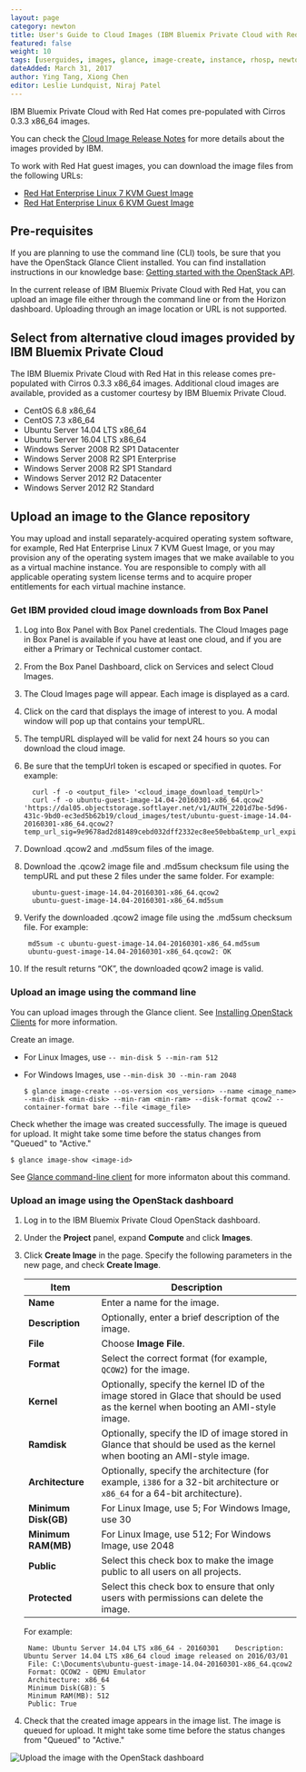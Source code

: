 ```yaml
---
layout: page
category: newton
title: User's Guide to Cloud Images (IBM Bluemix Private Cloud with Red Hat) 
featured: false
weight: 10
tags: [userguides, images, glance, image-create, instance, rhosp, newton]
dateAdded: March 31, 2017
author: Ying Tang, Xiong Chen
editor: Leslie Lundquist, Niraj Patel
---
```


IBM Bluemix Private Cloud with Red Hat comes pre-populated with Cirros 0.3.3 x86_64 images.

You can check the [Cloud Image Release Notes](http://ibm-blue-box-help.github.io/help-documentation/gettingstarted/userguides/Image_Release_Notes/) for more details about the images provided by IBM.

To work with Red Hat guest images, you can download the image files from the following URLs:

* [Red Hat Enterprise Linux 7 KVM Guest Image](
https://access.redhat.com/downloads/content/69/ver=/rhel---7/x86_64/product-downloads)
* [Red Hat Enterprise Linux 6 KVM Guest Image](https://rhn.redhat.com/rhn/software/channel/downloads/Download.do?cid=16952) 

## Pre-requisites

If you are planning to use the command line (CLI) tools, be sure that you have the OpenStack Glance Client installed. You can find installation instructions in our knowledge base: [Getting started with the OpenStack API](http://ibm-blue-box-help.github.io/help-documentation/openstack/api/openstack-api-getting-started/).

In the current release of IBM Bluemix Private Cloud with Red Hat, you can upload an image file either through the command line or from the Horizon dashboard. Uploading through an image location or URL is not supported. 

## Select from alternative cloud images provided by IBM Bluemix Private Cloud

The IBM Bluemix Private Cloud with Red Hat in this release comes pre-populated with Cirros 0.3.3 x86_64 images. Additional cloud images are available, provided as a customer courtesy by IBM Bluemix Private Cloud.

* CentOS 6.8 x86_64
* CentOS 7.3 x86_64
* Ubuntu Server 14.04 LTS x86_64
* Ubuntu Server 16.04 LTS x86_64
* Windows Server 2008 R2 SP1 Datacenter
* Windows Server 2008 R2 SP1 Enterprise
* Windows Server 2008 R2 SP1 Standard
* Windows Server 2012 R2 Datacenter
* Windows Server 2012 R2 Standard


## Upload an image to the Glance repository

You may upload and install separately-acquired operating system software, for example, Red Hat Enterprise Linux 7 KVM Guest Image, or you may provision any of the operating system images that we make available to you as a virtual machine instance. You are responsible to comply with all applicable operating system license terms and to acquire proper entitlements for each virtual machine instance.

### Get IBM provided cloud image downloads from Box Panel

1. Log into Box Panel with Box Panel credentials. The Cloud Images page in Box Panel is available if you have at least one cloud, and if you are either a Primary or Technical customer contact.

2. From the Box Panel Dashboard, click on Services and select Cloud Images.

3. The Cloud Images page will appear. Each image is displayed as a card.

4. Click on the card that displays the image of interest to you. A modal window will pop up that contains your tempURL.

5. The tempURL displayed will be valid for next 24 hours so you can download the cloud image.

6. Be sure that the tempUrl token is escaped or specified in quotes. For example:

         curl -f -o <output_file> '<cloud_image_download_tempUrl>'  
         curl -f -o ubuntu-guest-image-14.04-20160301-x86_64.qcow2 'https://dal05.objectstorage.softlayer.net/v1/AUTH_2201d7be-5d96-431c-9bd0-ec3ed5b62b19/cloud_images/test/ubuntu-guest-image-14.04-20160301-x86_64.qcow2?temp_url_sig=9e9678ad2d81489cebd032dff2332ec8ee50ebba&temp_url_expires=1458956867'

7. Download .qcow2 and .md5sum files of the image.

8. Download the .qcow2 image file and .md5sum checksum file using the tempURL and put these 2 files under the same folder. For example:

         ubuntu-guest-image-14.04-20160301-x86_64.qcow2
         ubuntu-guest-image-14.04-20160301-x86_64.md5sum

9. Verify the downloaded .qcow2 image file using the .md5sum checksum file. For example:

        md5sum -c ubuntu-guest-image-14.04-20160301-x86_64.md5sum
        ubuntu-guest-image-14.04-20160301-x86_64.qcow2: OK

10. If the result returns “OK”, the downloaded qcow2 image is valid.



### Upload an image using the command line

You can upload images through the Glance client. See [Installing OpenStack Clients](http://docs.openstack.org/cli-reference/common/cli_install_openstack_command_line_clients.html) for more information.

Create an image.

* For Linux Images, use `-- min-disk 5 --min-ram 512`
* For Windows Images, use `--min-disk 30 --min-ram 2048`

  ``` 
  $ glance image-create --os-version <os_version> --name <image_name> --min-disk <min-disk> --min-ram <min-ram> --disk-format qcow2 --container-format bare --file <image_file>
  ```
	
Check whether the image was created successfully. The image is queued for upload. It might take some time before the status changes from "Queued" to "Active."

```
$ glance image-show <image-id>
```
See [Glance command-line client](https://docs.openstack.org/cli-reference/glance.html) for more informaton about this command.


### Upload an image using the OpenStack dashboard
 
1. Log in to the IBM Bluemix Private Cloud OpenStack dashboard.

2. Under the **Project** panel, expand **Compute** and click **Images**.

3. Click **Create Image** in the page. Specify the following parameters in the new page, and check **Create Image**.

	| **Item**                | **Description**                                                                                                  |
	|-------------------------|------------------------------------------------------------------------------------------------------------------|
	| **Name**                | Enter a name for the image.                                                                                      |
	| **Description**         | Optionally, enter a brief description of the image.                                                              |
	| **File**        | Choose **Image File**.                                                                                           |
	| **Format**              | Select the correct format (for example, `QCOW2`) for the image.                                                  |
	| **Kernel**     | Optionally, specify the kernel ID of the image stored in Glace that should be used as the kernel when booting an AMI-style image.|
	| **Ramdisk**    | Optionally, specify the ID of image stored in Glance that should be used as the kernel when booting an AMI-style image.|
	| **Architecture**        | Optionally, specify the architecture (for example, `i386` for a 32-bit architecture or `x86_64` for a 64-bit architecture).  |
	| **Minimum Disk(GB)**    | For Linux Image, use 5; For Windows Image, use 30                                                                |
	| **Minimum RAM(MB)**     | For Linux Image, use 512; For Windows Image, use 2048                                                            |
	| **Public**              | Select this check box to make the image public to all users on all projects.                                     |
	| **Protected**           | Select this check box to ensure that only users with permissions can delete the image.                           |	 

   For example:
		
		Name: Ubuntu Server 14.04 LTS x86_64 - 20160301	   Description: Ubuntu Server 14.04 LTS x86_64 cloud image released on 2016/03/01		
		File: C:\Documents\ubuntu-guest-image-14.04-20160301-x86_64.qcow2	
		Format: QCOW2 - QEMU Emulator	
		Architecture: x86_64	
		Minimum Disk(GB): 5	
		Minimum RAM(MB): 512	
		Public: True	
	
4. Check that the created image appears in the image list. The image is queued for upload. It might take some time before the status changes from "Queued" to "Active."

![Upload the image with the OpenStack dashboard]({{site.baseurl}}/img/upload_image_file_newton.png)


